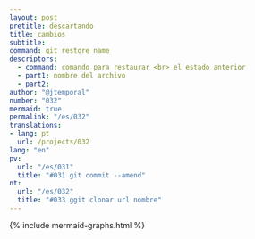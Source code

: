 ```yaml
---
layout: post
pretitle: descartando
title: cambios
subtitle:
command: git restore name
descriptors:
  - command: comando para restaurar <br> el estado anterior
  - part1: nombre del archivo
  - part2:   
author: "@jtemporal"
number: "032"
mermaid: true
permalink: "/es/032"
translations:
- lang: pt
  url: /projects/032
lang: "en"
pv:
  url: "/es/031"
  title: "#031 git commit --amend"
nt:
  url: "/es/032"
  title: "#033 ggit clonar url nombre"
---
```


{% include mermaid-graphs.html %}